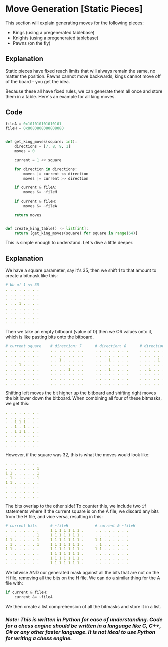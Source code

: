 # Move Generation [Static Pieces]

This section will explain generating moves for the following pieces:
- Kings (using a pregenerated tablebase)
- Knights (using a pregenerated tablebase)
- Pawns (on the fly)

## Explanation
Static pieces have fixed reach limits that will always remain the same, no matter the position. Pawns cannot move backwards, kings cannot move off of the board - you get the idea.

Because these all have fixed rules, we can generate them all once and store them in a table. Here's an example for all king moves.


## Code
```py
fileA = 0x101010101010101
fileH = 0x8080808080808080


def get_king_moves(square: int):
    directions = [7, 8, 9, 1]
    moves = 0

    current = 1 << square

    for direction in directions:
        moves |= current << direction
        moves |= current >> direction

    if current & fileA:
        moves &= ~fileH
    
    if current & fileH:
        moves &= ~fileA

    return moves


def create_king_table() -> list[int]:
    return [get_king_moves(square) for square in range(64)]
```

This is simple enough to understand. Let's dive a little deeper.

## Explanation

We have a square parameter, say it's 35, then we shift 1 to that amount to create a bitmask like this:

```yml
# bb of 1 << 35
. . . . . . . .
. . . . . . . .
. . . . . . . .
. . . 1 . . . .
. . . . . . . .
. . . . . . . .
. . . . . . . .
. . . . . . . .
```

Then we take an empty bitboard (value of 0) then we OR values onto it, which is like pasting bits onto the bitboard. 

```yml
# current square    # direction: 7      # direction: 8      # direction: 9      # direction: 1
. . . . . . . .     . . . . . . . .     . . . . . . . .     . . . . . . . .     . . . . . . . .
. . . . . . . .     . . . . . . . .     . . . . . . . .     . . . . . . . .     . . . . . . . .
. . . . . . . .     . . 1 . . . . .     . . . 1 . . . .     . . . . 1 . . .     . . . . . . . .
. . . 1 . . . .     . . . . . . . .     . . . . . . . .     . . . . . . . .     . . 1 . 1 . . .
. . . . . . . .     . . . . 1 . . .     . . . 1 . . . .     . . 1 . . . . .     . . . . . . . .
. . . . . . . .     . . . . . . . .     . . . . . . . .     . . . . . . . .     . . . . . . . .
. . . . . . . .     . . . . . . . .     . . . . . . . .     . . . . . . . .     . . . . . . . .
. . . . . . . .     . . . . . . . .     . . . . . . . .     . . . . . . . .     . . . . . . . .
```

Shifting left moves the bit higher up the bitboard and shifting right moves the bit lower down the bitboard. When combining all four of these bitmasks, we get this:
```yml
. . . . . . . .
. . . . . . . .
. . 1 1 1 . . .
. . 1 . 1 . . .
. . 1 1 1 . . .
. . . . . . . .
. . . . . . . .
. . . . . . . .
```

However, if the square was 32, this is what the moves would look like:
```yml
. . . . . . . .
. . . . . . . 1
1 1 . . . . . 1
. 1 . . . . . 1
1 1 . . . . . .
. . . . . . . .
. . . . . . . .
. . . . . . . .
```

The bits overlap to the other side! To counter this, we include two `if` statements where if the current square is on the A file, we discard any bits from the H file, and vice versa, resulting in this:
```yml
# current bits      # ~fileH            # current & ~fileH
. . . . . . . .     1 1 1 1 1 1 1 .     . . . . . . . .
. . . . . . . 1     1 1 1 1 1 1 1 .     . . . . . . . .
1 1 . . . . . 1     1 1 1 1 1 1 1 .     1 1 . . . . . .
. 1 . . . . . 1     1 1 1 1 1 1 1 .     . 1 . . . . . .
1 1 . . . . . .     1 1 1 1 1 1 1 .     1 1 . . . . . .
. . . . . . . .     1 1 1 1 1 1 1 .     . . . . . . . .
. . . . . . . .     1 1 1 1 1 1 1 .     . . . . . . . .
. . . . . . . .     1 1 1 1 1 1 1 .     . . . . . . . .
```

We bitwise AND our generated mask against all the bits that are not on the H file, removing all the bits on the H file. We can do a similar thing for the A file with:
```py
if current & fileH:
    current &= ~fileA
```

We then create a list comprehension of all the bitmasks and store it in a list.

### _Note: This is written in Python for ease of understanding. Code for a chess engine should be written in a language like C, C++, C# or any other faster language. It is not ideal to use Python for writing a chess engine._